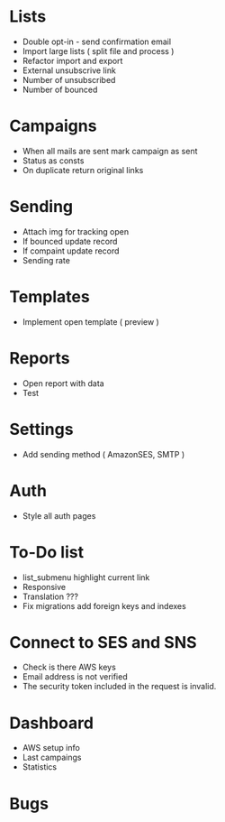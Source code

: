 # Lists
- Double opt-in  - send confirmation email
- Import large lists ( split file and process )
- Refactor import and export
- External unsubscrive link
- Number of unsubscribed
- Number of bounced

# Campaigns
- When all mails are sent mark campaign as sent
- Status as consts
- On duplicate return original links

# Sending
- Attach img for tracking open
- If bounced update record
- If compaint update record
- Sending rate

# Templates
- Implement open template ( preview )

# Reports
- Open report with data
- Test

# Settings
- Add sending method ( AmazonSES, SMTP )

# Auth
- Style all auth pages

# To-Do list
- list_submenu highlight current link
- Responsive
- Translation ???
- Fix migrations add foreign keys and indexes

# Connect to SES and SNS
- Check is there AWS keys
- Email address is not verified
- The security token included in the request is invalid.

# Dashboard
- AWS setup info
- Last campaings
- Statistics

# Bugs
